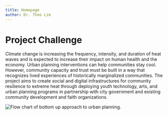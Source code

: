 ```yaml
---
title: Homepage
author: Dr. Theo Lim
---
```


# Project Challenge

Climate change is increasing the frequency, intensity, and duration of heat waves and is expected to increase their impact on human health and the economy. Urban planning interventions can help communities stay cool. However, community capacity and trust must be built in a way that recognizes lived experiences of historically marginalized communities. The project aims to create social and digital infrastructures for community resilience to extreme heat through deploying youth technology, arts, and urban planning programs in partnership with city government and existing community development and faith organizations.

![Flow chart of bottom up approach to urban planning.](/images/flow-chart.png)
